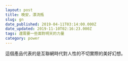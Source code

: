```yaml
---
layout: post
title: 晚安，漂流瓶
slug: gn
date_published: 2019-04-11T03:14:00.000Z
date_updated: 2019-11-10T02:16:23.000Z
tags: 還需要一些面對明天的力量
category: power
---
```


這個產品代表的是互聯網時代對人性的不切實際的美好幻想。
